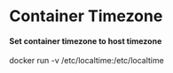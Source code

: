 # Container Timezone

#### Set container timezone to host timezone

docker run -v /etc/localtime:/etc/localtime